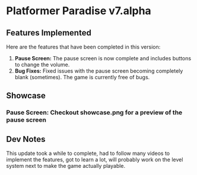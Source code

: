# Platformer Paradise v7.alpha


## Features Implemented

Here are the features that have been completed in this version:

1. **Pause Screen:** The pause screen is now complete and includes buttons to change the volume.
2. **Bug Fixes:** Fixed issues with the pause screen becoming completely blank (sometimes). The game is currently free of bugs.

## Showcase 

### Pause Screen: Checkout showcase.png for a preview of the pause screen

## Dev Notes
This update took a while to complete, had to follow many videos to implement the features, got to learn a lot, will probably work on the level system next to make the game actually playable. 


